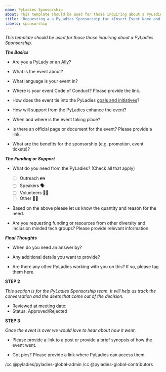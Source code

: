 ```yaml
---
name: PyLadies Sponsorship
about: This template should be used for those inquiring about a PyLadies Sponsorship
title: 'Requesting a a PyLadies Sponsorship for <Insert Event Name and Date>'
labels: sponsorship
---
```


_This template should be used for those those inquiring about a PyLadies Sponsorship._

***The Basics***

- Are you a PyLady or an [Ally](https://github.com/pyladies/info/blob/main/README.md#allyship-defined)?

- What is the event about?

- What language is your event in?

- Where is your event Code of Conduct? Please provide the link.

- How does the event tie into the PyLadies [goals and initiatives](https://pyladies.com/about/)?

- How will support from the PyLadies enhance the event?

- When and where is the event taking place?

- Is there an official page or document for the event? Please provide a link.

- What are the benefits for the sponsorship (e.g. promotion, event tickets)?

***The Funding or Support***

- What do you need from the PyLadies? (Check all that apply)

  - [ ] Outreach 👪
  - [ ] Speakers 🗣
  - [ ] Volunteers 🏋️‍♀️
  - [ ] Other 🤷‍♂️

- Based on the above please let us know the quantity and reason for the need.

- Are you requesting funding or resources from other diversity and inclusion minded tech groups? Please provide relevant information.

***Final Thoughts***

- When do you need an answer by?

- Any additional details you want to provide?

- Are there any other PyLadies working with you on this? If so, please tag them here.

**STEP 2**

_This section is for the PyLadies Sponsorship team.  It will help us track the conversation and the deets that come out of the decision._

- Reviewed at meeting date:
- Status: Approved/Rejected

**STEP 3**

_Once the event is over we would love to hear about how it went._

- Please provide a link to a post or provide a brief synopsis of how the event went.

- Got pics? Please provide a link where PyLadies can access them.

/cc @pyladies/pyladies-global-admin
/cc @pyladies-global-contributors
